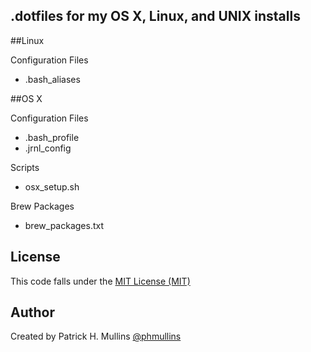 ## .dotfiles for my OS X, Linux, and UNIX installs

##Linux

Configuration Files

- .bash_aliases

##OS X

Configuration Files

- .bash_profile
- .jrnl_config

Scripts

- osx_setup.sh

Brew Packages

- brew_packages.txt

## License
This code falls under the [MIT License (MIT)][license]

## Author
Created by Patrick H. Mullins [@phmullins ](https://twitter.com/phmullins)

[license]:http://github.com/phmullins/dotfiles/tree/master/LICENSE.txt
